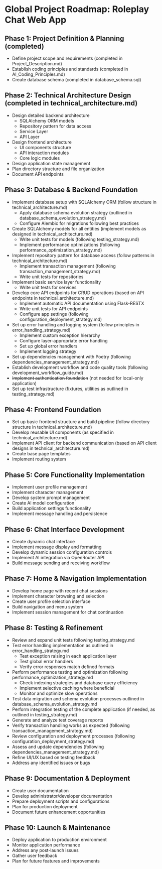# Global Project Roadmap: Roleplay Chat Web App

## Phase 1: Project Definition & Planning (completed)
- Define project scope and requirements (completed in Project_Description.md)
- Establish coding principles and standards (completed in AI_Coding_Principles.md)
- Create database schema (completed in database_schema.sql)

## Phase 2: Technical Architecture Design (completed in technical_architecture.md)
- Design detailed backend architecture
  - SQLAlchemy ORM models
  - Repository pattern for data access
  - Service Layer
  - API Layer
- Design frontend architecture
  - UI components structure
  - API interaction modules
  - Core logic modules
- Design application state management
- Plan directory structure and file organization
- Document API endpoints

## Phase 3: Database & Backend Foundation
- Implement database setup with SQLAlchemy ORM (follow structure in technical_architecture.md)
  - Apply database schema evolution strategy (outlined in database_schema_evolution_strategy.md)
  - Configure Alembic for migrations following best practices
- Create SQLAlchemy models for all entities (implement models as designed in technical_architecture.md)
  - Write unit tests for models (following testing_strategy.md)
  - Implement performance optimizations (following performance_optimization_strategy.md)
- Implement repository pattern for database access (follow patterns in technical_architecture.md)
  - Implement transaction management (following transaction_management_strategy.md)
  - Write unit tests for repositories
- Implement basic service layer functionality
  - Write unit tests for services
- Develop core API endpoints for CRUD operations (based on API endpoints in technical_architecture.md)
  - Implement automatic API documentation using Flask-RESTX
  - Write unit tests for API endpoints
  - Configure app settings (following configuration_deployment_strategy.md)
- Set up error handling and logging system (follow principles in error_handling_strategy.md)
  - Implement custom exception hierarchy
  - Configure layer-appropriate error handling
  - Set up global error handlers
  - Implement logging strategy
- Set up dependencies management with Poetry (following dependencies_management_strategy.md)
- Establish development workflow and code quality tools (following development_workflow_guide.md)
- ~~Implement authentication foundation~~ (not needed for local-only application)
- Set up test infrastructure (fixtures, utilities as outlined in testing_strategy.md)

## Phase 4: Frontend Foundation
- Set up basic frontend structure and build pipeline (follow directory structure in technical_architecture.md)
- Develop reusable UI components (as specified in technical_architecture.md)
- Implement API client for backend communication (based on API client designs in technical_architecture.md)
- Create base page templates
- Implement routing system

## Phase 5: Core Functionality Implementation
- Implement user profile management
- Implement character management
- Develop system prompt management
- Create AI model configuration
- Build application settings functionality
- Implement message handling and persistence

## Phase 6: Chat Interface Development
- Create dynamic chat interface
- Implement message display and formatting
- Develop dynamic session configuration controls
- Implement AI integration via OpenRouter API
- Build message sending and receiving workflow

## Phase 7: Home & Navigation Implementation
- Develop home page with recent chat sessions
- Implement character browsing and selection
- Create user profile selection interface
- Build navigation and menu system
- Implement session management for chat continuation

## Phase 8: Testing & Refinement
- Review and expand unit tests following testing_strategy.md
- Test error handling implementation as outlined in error_handling_strategy.md
  - Test exception raising in each application layer
  - Test global error handlers
  - Verify error responses match defined formats
- Perform performance testing and optimization following performance_optimization_strategy.md
  - Check indexing strategies and database query efficiency
  - Implement selective caching where beneficial
  - Monitor and optimize slow operations
- Test data migration and schema evolution processes outlined in database_schema_evolution_strategy.md
- Perform integration testing of the complete application (if needed, as outlined in testing_strategy.md)
- Generate and analyze test coverage reports
- Verify transaction handling works as expected (following transaction_management_strategy.md)
- Review configuration and deployment processes (following configuration_deployment_strategy.md)
- Assess and update dependencies (following dependencies_management_strategy.md)
- Refine UI/UX based on testing feedback
- Address any identified issues or bugs

## Phase 9: Documentation & Deployment
- Create user documentation
- Develop administrator/developer documentation
- Prepare deployment scripts and configurations
- Plan for production deployment
- Document future enhancement opportunities

## Phase 10: Launch & Maintenance
- Deploy application to production environment
- Monitor application performance
- Address any post-launch issues
- Gather user feedback
- Plan for future features and improvements
